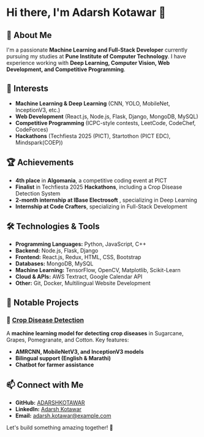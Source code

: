 # Hi there, I'm Adarsh Kotawar 👋

## 🚀 About Me
I'm a passionate **Machine Learning and Full-Stack Developer** currently pursuing my studies at **Pune Institute of Computer Technology**. I have experience working with **Deep Learning, Computer Vision, Web Development, and Competitive Programming**. 

## 🎯 Interests
- **Machine Learning & Deep Learning** (CNN, YOLO, MobileNet, InceptionV3, etc.)
- **Web Development** (React.js, Node.js, Flask, Django, MongoDB, MySQL)
- **Competitive Programming** (ICPC-style contests, LeetCode, CodeChef, CodeForces)
- **Hackathons** (Techfiesta 2025 (PICT), Startothon (PICT EDC), Mindspark(COEP))

## 🏆 Achievements
- **4th place** in **Algomania**, a competitive coding event at PICT
- **Finalist** in Techfiesta 2025 **Hackathons**, including a Crop Disease Detection System
- **2-month internship at IBase Electrosoft** , specializing in Deep Learning
- **Internship at Code Crafters**, specializing in Full-Stack Development

## 🛠️ Technologies & Tools
- **Programming Languages:** Python, JavaScript, C++
- **Backend:** Node.js, Flask, Django
- **Frontend:** React.js, Redux, HTML, CSS, Bootstrap
- **Databases:** MongoDB, MySQL
- **Machine Learning:** TensorFlow, OpenCV, Matplotlib, Scikit-Learn
- **Cloud & APIs:** AWS Textract, Google Calendar API
- **Other:** Git, Docker, Multilingual Website Development

## 🌟 Notable Projects

### 🔹 [Crop Disease Detection](https://github.com/ADARSHKOTAWAR/Crop-Disease-Detection)
A **machine learning model for detecting crop diseases** in Sugarcane, Grapes, Pomegranate, and Cotton. Key features:
- **AMRCNN, MobileNetV3, and InceptionV3 models**
- **Bilingual support (English & Marathi)**
- **Chatbot for farmer assistance**


## 📫 Connect with Me
- **GitHub:** [ADARSHKOTAWAR](https://github.com/ADARSHKOTAWAR)
- **LinkedIn:** [Adarsh Kotawar](https://www.linkedin.com/in/adarshkotawar)
- **Email:** adarsh.kotawar@example.com

Let's build something amazing together! 🚀

